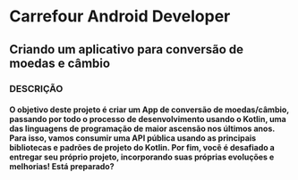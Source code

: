 # Carrefour Android Developer
## Criando um aplicativo para conversão de moedas e câmbio

### DESCRIÇÃO
#### O objetivo deste projeto é criar um App de conversão de moedas/câmbio, passando por todo o processo de desenvolvimento usando o Kotlin, uma das linguagens de programação de maior ascensão nos últimos anos. Para isso, vamos consumir uma API pública usando as principais bibliotecas e padrões de projeto do Kotlin. Por fim, você é desafiado a entregar seu próprio projeto, incorporando suas próprias evoluções e melhorias! Está preparado?
